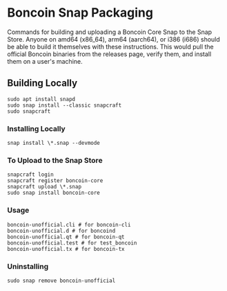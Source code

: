 # Boncoin Snap Packaging

Commands for building and uploading a Boncoin Core Snap to the Snap Store. Anyone on amd64 (x86_64), arm64 (aarch64), or i386 (i686) should be able to build it themselves with these instructions. This would pull the official Boncoin binaries from the releases page, verify them, and install them on a user's machine.

## Building Locally
```
sudo apt install snapd
sudo snap install --classic snapcraft
sudo snapcraft
```

### Installing Locally
```
snap install \*.snap --devmode
```

### To Upload to the Snap Store
```
snapcraft login
snapcraft register boncoin-core
snapcraft upload \*.snap
sudo snap install boncoin-core
```

### Usage
```
boncoin-unofficial.cli # for boncoin-cli
boncoin-unofficial.d # for boncoind
boncoin-unofficial.qt # for boncoin-qt
boncoin-unofficial.test # for test_boncoin
boncoin-unofficial.tx # for boncoin-tx
```

### Uninstalling
```
sudo snap remove boncoin-unofficial
```